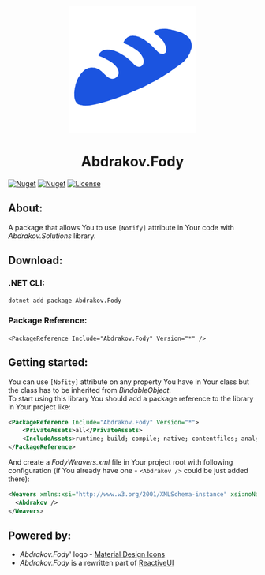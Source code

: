 <p align="center">
  <a href="https://robocadsim.readthedocs.io/en/latest/index.html">
    <img src="https://raw.githubusercontent.com/CADindustries/container/main/logos/baguette-custom.png" alt="Abdrakov.Solutions logo" width="256" height="256">
  </a>
</p>
<h1 align="center">Abdrakov.Fody</h1>  

[![Nuget](https://img.shields.io/nuget/v/Abdrakov.Fody.svg)](http://nuget.org/packages/Abdrakov.Solutions)
[![Nuget](https://img.shields.io/nuget/dt/Abdrakov.Fody.svg)](http://nuget.org/packages/Abdrakov.Solutions)
[![License](https://img.shields.io/badge/license-MIT-blue.svg)](https://github.com/CrackAndDie/Abdrakov.Fody/blob/main/LICENSE)

<h2>About:</h2>  

A package that allows You to use ```[Notify]``` attribute in Your code with *Abdrakov.Solutions* library. 

<h2>Download:</h2>  

<h3>.NET CLI:</h3>  

```dotnet add package Abdrakov.Fody```

<h3>Package Reference:</h3>  

```<PackageReference Include="Abdrakov.Fody" Version="*" />```   

<h2>Getting started:</h2>  

You can use ```[Nofity]``` attribute on any property You have in Your class but the class has to be inherited from *BindableObject*.  
To start using this library You should add a package reference to the library in Your project like:
```xml
<PackageReference Include="Abdrakov.Fody" Version="*">
    <PrivateAssets>all</PrivateAssets>
    <IncludeAssets>runtime; build; compile; native; contentfiles; analyzers; buildtransitive</IncludeAssets>
</PackageReference>
```
And create a *FodyWeavers.xml* file in Your project root with following configuration (if You already have one - ```<Abdrakov />``` could be just added there):
```xml
<Weavers xmlns:xsi="http://www.w3.org/2001/XMLSchema-instance" xsi:noNamespaceSchemaLocation="FodyWeavers.xsd">
  <Abdrakov />
</Weavers>
```

<h2>Powered by:</h2>  

- *Abdrakov.Fody*' logo - [Material Design Icons](https://materialdesignicons.com/)
- *Abdrakov.Fody* is a rewritten part of [ReactiveUI](https://github.com/reactiveui/ReactiveUI)
